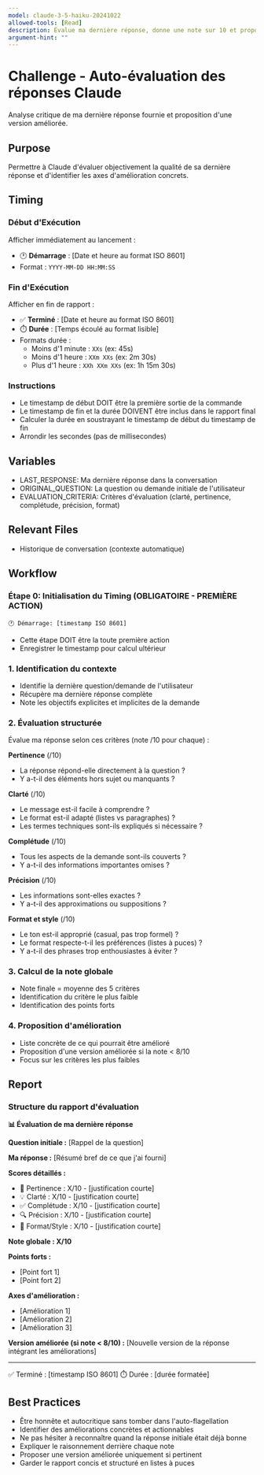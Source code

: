 ```yaml
---
model: claude-3-5-haiku-20241022
allowed-tools: [Read]
description: Évalue ma dernière réponse, donne une note sur 10 et propose des améliorations
argument-hint: ""
---
```


# Challenge - Auto-évaluation des réponses Claude

Analyse critique de ma dernière réponse fournie et proposition d'une version améliorée.

## Purpose
Permettre à Claude d'évaluer objectivement la qualité de sa dernière réponse et d'identifier les axes d'amélioration concrets.

## Timing

### Début d'Exécution
Afficher immédiatement au lancement :
- 🕐 **Démarrage** : [Date et heure au format ISO 8601]
- Format : `YYYY-MM-DD HH:MM:SS`

### Fin d'Exécution
Afficher en fin de rapport :
- ✅ **Terminé** : [Date et heure au format ISO 8601]
- ⏱️ **Durée** : [Temps écoulé au format lisible]
- Formats durée :
  - Moins d'1 minute : `XXs` (ex: 45s)
  - Moins d'1 heure : `XXm XXs` (ex: 2m 30s)
  - Plus d'1 heure : `XXh XXm XXs` (ex: 1h 15m 30s)

### Instructions
- Le timestamp de début DOIT être la première sortie de la commande
- Le timestamp de fin et la durée DOIVENT être inclus dans le rapport final
- Calculer la durée en soustrayant le timestamp de début du timestamp de fin
- Arrondir les secondes (pas de millisecondes)

## Variables
- LAST_RESPONSE: Ma dernière réponse dans la conversation
- ORIGINAL_QUESTION: La question ou demande initiale de l'utilisateur
- EVALUATION_CRITERIA: Critères d'évaluation (clarté, pertinence, complétude, précision, format)

## Relevant Files
- Historique de conversation (contexte automatique)

## Workflow

### Étape 0: Initialisation du Timing (OBLIGATOIRE - PREMIÈRE ACTION)
```
🕐 Démarrage: [timestamp ISO 8601]
```
- Cette étape DOIT être la toute première action
- Enregistrer le timestamp pour calcul ultérieur

### 1. Identification du contexte
- Identifie la dernière question/demande de l'utilisateur
- Récupère ma dernière réponse complète
- Note les objectifs explicites et implicites de la demande

### 2. Évaluation structurée
Évalue ma réponse selon ces critères (note /10 pour chaque) :

**Pertinence** (/10)
- La réponse répond-elle directement à la question ?
- Y a-t-il des éléments hors sujet ou manquants ?

**Clarté** (/10)
- Le message est-il facile à comprendre ?
- Le format est-il adapté (listes vs paragraphes) ?
- Les termes techniques sont-ils expliqués si nécessaire ?

**Complétude** (/10)
- Tous les aspects de la demande sont-ils couverts ?
- Y a-t-il des informations importantes omises ?

**Précision** (/10)
- Les informations sont-elles exactes ?
- Y a-t-il des approximations ou suppositions ?

**Format et style** (/10)
- Le ton est-il approprié (casual, pas trop formel) ?
- Le format respecte-t-il les préférences (listes à puces) ?
- Y a-t-il des phrases trop enthousiastes à éviter ?

### 3. Calcul de la note globale
- Note finale = moyenne des 5 critères
- Identification du critère le plus faible
- Identification des points forts

### 4. Proposition d'amélioration
- Liste concrète de ce qui pourrait être amélioré
- Proposition d'une version améliorée si la note < 8/10
- Focus sur les critères les plus faibles

## Report

### Structure du rapport d'évaluation

**📊 Évaluation de ma dernière réponse**

**Question initiale :**
[Rappel de la question]

**Ma réponse :**
[Résumé bref de ce que j'ai fourni]

**Scores détaillés :**
- 🎯 Pertinence : X/10 - [justification courte]
- 💡 Clarté : X/10 - [justification courte]
- ✅ Complétude : X/10 - [justification courte]
- 🔍 Précision : X/10 - [justification courte]
- 📝 Format/Style : X/10 - [justification courte]

**Note globale : X/10**

**Points forts :**
- [Point fort 1]
- [Point fort 2]

**Axes d'amélioration :**
- [Amélioration 1]
- [Amélioration 2]
- [Amélioration 3]

**Version améliorée (si note < 8/10) :**
[Nouvelle version de la réponse intégrant les améliorations]

---
✅ Terminé : [timestamp ISO 8601]
⏱️ Durée : [durée formatée]

## Best Practices
- Être honnête et autocritique sans tomber dans l'auto-flagellation
- Identifier des améliorations concrètes et actionnables
- Ne pas hésiter à reconnaître quand la réponse initiale était déjà bonne
- Expliquer le raisonnement derrière chaque note
- Proposer une version améliorée uniquement si pertinent
- Garder le rapport concis et structuré en listes à puces
